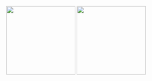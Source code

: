 <p align="center">
  <img height="180em" src="https://github-readme-stats.vercel.app/api?username=fe4902&count_private=true&show_icons=true" align="center"/>
  <img height="180em" src="https://github-readme-stats.vercel.app/api/top-langs?username=fe4902&show_icons=true&locale=en&layout=compact" align="center"/>
</p>

<!--
### Hi there 👋
**FE4902/FE4902** is a ✨ _special_ ✨ repository because its `README.md` (this file) appears on your GitHub profile.

Here are some ideas to get you started:

- 🔭 I’m currently working on ...
- 🌱 I’m currently learning ...
- 👯 I’m looking to collaborate on ...
- 🤔 I’m looking for help with ...
- 💬 Ask me about ...
- 📫 How to reach me: ...
- 😄 Pronouns: ...
- ⚡ Fun fact: ...
-->
